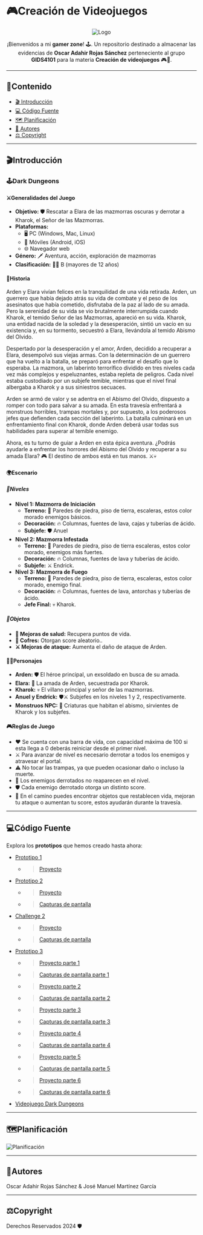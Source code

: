 # **🎮Creación de Videojuegos**

<p align="center">
    <img src="https://github.com/user-attachments/assets/82ee8bd9-d48e-4c22-b7a7-18a416acdaa9" alt="Logo">
</p>

<p align="center">
    ¡Bienvenidos a mi <strong>gamer zone</strong>! 🕹️. Un repositorio destinado a almacenar las evidencias de <strong>Oscar Adahir Rojas Sánchez</strong> perteneciente al grupo <strong>GIDS4101</strong> para la materia <strong>Creación de videojuegos</strong> 🎮🚀.
</p>

---

## **📜Contenido**

- [🎬 Introducción](#introducción)
- [💻 Código Fuente](#código-fuente)
- [🗺️ Planificación](#%EF%B8%8Fplanificación)
- [👾 Autores](#autores)
- [⚖️ Copyright](#%EF%B8%8Fcopyright)

---

## **🎬Introducción**
### 🕹️Dark Dungeons

#### ⚔️Generalidades del Juego
- **Objetivo:** 🛡️ Rescatar a Elara de las mazmorras oscuras y derrotar a Kharok, el Señor de las Mazmorras.
- **Plataformas:**
    - 🖥️ PC (Windows, Mac, Linux)
    - 📱 Móviles (Android, iOS)
    - 🌐 Navegador web
- **Género:** 🗡️ Aventura, acción, exploración de mazmorras
- **Clasificación:** 🧒🧑 B (mayores de 12 años)

#### 📜Historia
Arden y Elara vivían felices en la tranquilidad de una vida retirada. Arden, un guerrero que había dejado atrás su vida de combate y el peso de los asesinatos que había cometido, disfrutaba de la paz al lado de su amada. Pero la serenidad de su vida se vio brutalmente interrumpida cuando Kharok, el temido Señor de las Mazmorras, apareció en su vida. Kharok, una entidad nacida de la soledad y la desesperación, sintió un vacío en su existencia y, en su tormento, secuestró a Elara, llevándola al temido Abismo del Olvido.

Despertado por la desesperación y el amor, Arden, decidido a recuperar a Elara, desempolvó sus viejas armas. Con la determinación de un guerrero que ha vuelto a la batalla, se preparó para enfrentar el desafío que lo esperaba. La mazmora, un laberinto terrorífico dividido en tres niveles cada vez más complejos y espeluznantes, estaba repleta de peligros. Cada nivel estaba custodiado por un subjefe temible, mientras que el nivel final albergaba a Kharok y a sus siniestros secuaces.

Arden se armó de valor y se adentra en el Abismo del Olvido, dispuesto a romper con todo para salvar a su amada. En esta travesía enfrentará a monstruos horribles, trampas mortales y, por supuesto, a los poderosos jefes que defienden cada sección del laberinto. La batalla culminará en un enfrentamiento final con Kharok, donde Arden deberá usar todas sus habilidades para superar al temible enemigo.

Ahora, es tu turno de guiar a Arden en esta épica aventura. ¿Podrás ayudarle a enfrentar los horrores del Abismo del Olvido y recuperar a su amada Elara? 🎮 El destino de ambos está en tus manos. ⚔️💀

#### 🌍Escenario
##### 🏰Niveles
- **Nivel 1: Mazmorra de Iniciación**
  - **Terreno:** 🧱 Paredes de piedra, piso de tierra, escaleras, estos color morado enemigos básicos.
  - **Decoración:** 🔥 Columnas, fuentes de lava, cajas y tuberías de ácido.
  - **Subjefe:** 🛡️ Anuel
- **Nivel 2: Mazmorra Infestada**
  - **Terreno:** 🧱 Paredes de piedra, piso de tierra escaleras, estos color morado, enemigos más fuertes.
  - **Decoración:** 🔥 Columnas, fuentes de lava y tuberías de ácido.
  - **Subjefe:** ⚔️ Endrick.
- **Nivel 3: Mazmorra de Fuego**
  - **Terreno:** 🧱 Paredes de piedra, piso de tierra, escaleras, estos color morado, enemigo final.
  - **Decoración:** 🔥 Columnas, fuentes de lava, antorchas y tuberías de ácido.
  - **Jefe Final:** 💀 Kharok.

##### 🎒Objetos
- **🧪 Mejoras de salud:** Recupera puntos de vida.
- **🎁 Cofres:** Otorgan score aleatorio..
- **⚔️ Mejoras de ataque:** Aumenta el daño de ataque de Arden.

#### 🧙‍♂️Personajes
- **Arden:** 🛡️ El héroe principal, un exsoldado en busca de su amada.
- **Elara:** 👸 La amada de Arden, secuestrada por Kharok.
- **Kharok:** 💀 El villano principal y señor de las mazmorras.
- **Anuel y Endrick:** 🛡️⚔️ Subjefes en los niveles 1 y 2, respectivamente.
- **Monstruos NPC:** 👾 Criaturas que habitan el abismo, sirvientes de Kharok y los subjefes.

#### 🎮Reglas de Juego
- ❤️ Se cuenta con una barra de vida, con capacidad máxima de 100 si esta llega a 0 deberás reiniciar desde el primer nivel.
- ⚔️ Para avanzar de nivel es necesario derrotar a todos los enemigos y atravesar el portal.
- ⚠️ No tocar las trampas, ya que pueden ocasionar daño o incluso la muerte.
- 👾 Los enemigos derrotados no reaparecen en el nivel.
- 🛡️ Cada enemigo derrotado otorga un distinto score.
- 🎒 En el camino puedes encontrar objetos que restablecen vida, mejoran tu ataque o aumentan tu score, estos ayudarán durante la travesía.
  
---

## **💻Código Fuente**

Explora los **prototipos** que hemos creado hasta ahora:

 * [Prototipo 1](https://github.com/oscarRS25/Creacion-de-Videojuegos/tree/main/Prototipo1)
   * > [Proyecto](https://github.com/oscarRS25/Creacion-de-Videojuegos/blob/main/Prototipo1/Prototipo1_Oscar_Adahir_Rojas_Sanchez.unitypackage)
 * [Prototipo 2](https://github.com/oscarRS25/Creacion-de-Videojuegos/tree/main/Prototipo2)
   * > [Proyecto](https://github.com/oscarRS25/Creacion-de-Videojuegos/blob/main/Prototipo2/Prototipo2_Oscar_Adahir_Rojas_Sanchez.unitypackage)
   * > [Capturas de pantalla](https://github.com/oscarRS25/Creacion-de-Videojuegos/blob/main/Prototipo2/Pr%C3%A1ctica2_Oscar_Adahir_Rojas_Sanchez.pdf)
 * [Challenge 2](https://github.com/oscarRS25/Creacion-de-Videojuegos/tree/main/Challenge2)
   * > [Proyecto](https://github.com/oscarRS25/Creacion-de-Videojuegos/blob/main/Challenge2/Challenge2_Oscar_Adahir_Rojas_Sanchez.unitypackage)
   * > [Capturas de pantalla](https://github.com/oscarRS25/Creacion-de-Videojuegos/blob/main/Challenge2/Challenge2_Oscar_Adahir_Rojas_Sanchez.pdf)
 * [Prototipo 3](https://github.com/oscarRS25/Creacion-de-Videojuegos/tree/main/Prototipo3)
   * > [Proyecto parte 1](https://github.com/oscarRS25/Creacion-de-Videojuegos/blob/main/Prototipo3/Prototipo3_P1_Oscar_Adahir_Rojas_S%C3%A1nchez.unitypackage)
   * > [Capturas de pantalla parte 1](https://github.com/oscarRS25/Creacion-de-Videojuegos/blob/main/Prototipo3/Prototipo3_P1_Oscar_Adahir_Rojas_S%C3%A1nchez.pdf)
   * > [Proyecto parte 2](https://github.com/oscarRS25/Creacion-de-Videojuegos/blob/main/Prototipo3/Prototipo3_P2_Oscar_Adahir_Rojas_S%C3%A1nchez.unitypackage)
   * > [Capturas de pantalla parte 2](https://github.com/oscarRS25/Creacion-de-Videojuegos/blob/main/Prototipo3/Prototipo3_P2_Oscar_Adahir_Rojas_S%C3%A1nchez.pdf)
   * > [Proyecto parte 3](https://github.com/oscarRS25/Creacion-de-Videojuegos/blob/main/Prototipo3/Prototipo3_P3_Oscar_Adahir_Rojas_S%C3%A1nchez.unitypackage)
   * > [Capturas de pantalla parte 3](https://github.com/oscarRS25/Creacion-de-Videojuegos/blob/main/Prototipo3/Prototipo3_P3_Oscar_Adahir_Rojas_S%C3%A1nchez.pdf)
   * > [Proyecto parte 4](https://github.com/oscarRS25/Creacion-de-Videojuegos/blob/main/Prototipo3/Prototipo3_P4_Oscar_Adahir_Rojas_S%C3%A1nchez.unitypackage)
   * > [Capturas de pantalla parte 4](https://github.com/oscarRS25/Creacion-de-Videojuegos/blob/main/Prototipo3/Prototipo3_P4_Oscar_Adahir_Rojas_S%C3%A1nchez.pdf)
   * > [Proyecto parte 5](https://github.com/oscarRS25/Creacion-de-Videojuegos/blob/main/Prototipo3/Prototipo3_P5_Oscar_Adahir_Rojas_S%C3%A1nchez.unitypackage)
   * > [Capturas de pantalla parte 5](https://github.com/oscarRS25/Creacion-de-Videojuegos/blob/main/Prototipo3/Prototipo3_P5_Oscar_Adahir_Rojas_S%C3%A1nchez.pdf)
   * > [Proyecto parte 6](https://github.com/oscarRS25/Creacion-de-Videojuegos/blob/main/Prototipo3/Prototipo3_P6_Oscar_Adahir_Rojas_S%C3%A1nchez.unitypackage)
   * > [Capturas de pantalla parte 6](https://github.com/oscarRS25/Creacion-de-Videojuegos/blob/main/Prototipo3/Prototipo3_P6_Oscar_Adahir_Rojas_S%C3%A1nchez.pdf)
 * [Videojuego Dark Dungeons](https://github.com/oscarRS25/Dark-Dungeons-Game)

---

## **🗺️Planificación**
![Planificación](https://github.com/user-attachments/assets/880bd8b2-2f96-4dee-a645-2705bd702334)



---

## **👾Autores**

Oscar Adahir Rojas Sánchez & José Manuel Martínez García

---

## **⚖️Copyright**

Derechos Reservados 2024 🛡️
